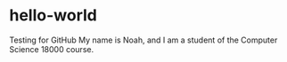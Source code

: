 # hello-world
Testing for GitHub
My name is Noah, and I am a student of the Computer Science 18000 course.
